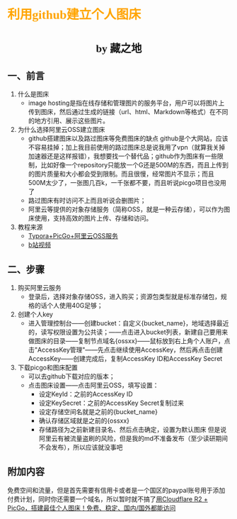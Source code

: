 # <font face="仿宋" color=orange>利用github建立个人图床</font>
#  <center><font face="楷体" size=5>by 藏之地</font></center>
## 一、前言
1. 什么是图床
    - image hosting是指在线存储和管理图片的服务平台，用户可以将图片上传到图床，然后通过生成的链接（url、html、Markdown等格式）在不同的地方引用、展示这些图片。
2. 为什么选择阿里云OSS建立图床
    - github搭建图床以及路过图床等免费图床的缺点
    github是个大网站，应该不容易挂掉；加上我目前使用的路过图床总是说我用了vpn（就算我关掉加速器还是这样报错），我想要找一个替代品；github作为图床有一些限制，比如好像一个repository只能放一个G还是500M的东西，而且上传到的图片质量和大小都会受到限制。而且很慢，经常图片不显示；而且500M太少了，一张图几百k，一千张都不要，而且听说picgo项目也没用了
    - 路过图床有时访问不上而且听说会删图片；
    - 阿里云等提供的对象存储服务（简称OSS，就是一种云存储），可以作为图床使用，支持高效的图片上传、存储和访问。
3. 教程来源
    - [Typora+PicGo+阿里云OSS服务](https://developer.aliyun.com/article/1033730)
    - [b站视频](https://www.bilibili.com/video/BV12t4y147Gs/?spm_id_from=333.337.search-card.all.click&vd_source=2523c7055f0985a7f47ca59739b6b086)
## 二、步骤
1. 购买阿里云服务
    - 登录后，选择对象存储OSS，进入购买；资源包类型就是标准存储包，规格的话个人使用40G足够；
2. 创建个人key
    - 进入管理控制台——创建bucket：自定义{bucket_name}，地域选择最近的，读写权限设置为公共读；——点击进入bucket列表，新建自己要用来做图床的目录——复制节点域名{ossxx}——鼠标放到右上角个人账户，点击"AccessKey管理"——先点击继续使用AccessKey，然后再点击创建AccessKey——创建完成后，复制AccessKey ID和AccessKey Secret
3. 下载picgo和图床配置
    - 可以去github下载对应的版本；
    - 点击图床设置——点击阿里云OSS，填写设置：
        - 设定KeyId：之前的AccessKey ID
        - 设定KeySecret：之前的AccessKey Secret复制过来
        - 设定存储空间名就是之前的{bucket_name}
        - 确认存储区域就是之前的{ossxx}
        - 存储路径为之前新建目录名、然后点击确定，设置为默认图床
但是说阿里云有被流量盗刷的风险，但是我的md不准备发布（至少读研期间不会发布），所以应该就没事吧
## 附加内容
免费空间和流量，但是首先需要有信用卡或者是一个国区的paypal账号用于添加付费计划，同时你还需要一个域名，所以暂时就不搞了[用Cloudflare R2 + PicGo，搭建最佳个人图床！免费、稳定、国内/国外都能访问](https://www.bilibili.com/video/BV1eZCrY4E17/?spm_id_from=333.337.search-card.all.click&vd_source=2523c7055f0985a7f47ca59739b6b086)